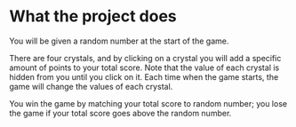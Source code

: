# What the project does
<p>You will be given a random number at the start of the game.</p>
<p>There are four crystals, and by clicking on a crystal you will add a specific amount of points to your total score. Note that the value of each crystal is hidden from you until you click on it. Each time when the game starts, the game will change the values of each crystal.</p>
<p>You win the game by matching your total score to random number; you lose the game if your total score goes above the random number.</p>
